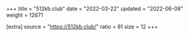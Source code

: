 +++
title = "512kb.club"
date = "2022-03-22"
updated = "2022-06-08"
weight = 12671

[extra]
source = "https://512kb.club/"
ratio = 81
size = 12
+++
